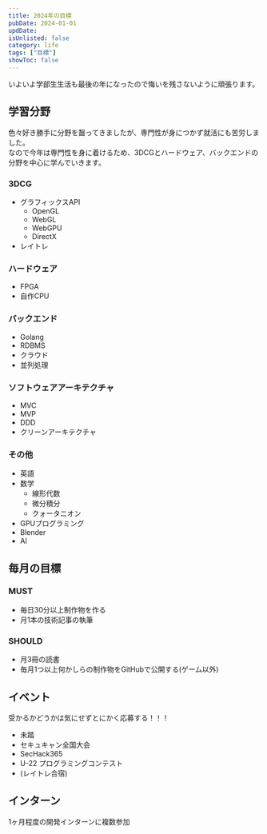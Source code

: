 ```yaml
---
title: 2024年の目標
pubDate: 2024-01-01
updDate: 
isUnlisted: false
category: life
tags: ["目標"]
showToc: false
---
```


いよいよ学部生生活も最後の年になったので悔いを残さないように頑張ります。  

## 学習分野

色々好き勝手に分野を齧ってきましたが、専門性が身につかず就活にも苦労しました。  
なので今年は専門性を身に着けるため、3DCGとハードウェア、バックエンドの分野を中心に学んでいきます。  

### 3DCG

- グラフィックスAPI
  - OpenGL
  - WebGL
  - WebGPU
  - DirectX
- レイトレ

### ハードウェア

- FPGA
- 自作CPU

### バックエンド

- Golang
- RDBMS
- クラウド
- 並列処理

### ソフトウェアアーキテクチャ

- MVC
- MVP
- DDD
- クリーンアーキテクチャ

### その他

- 英語
- 数学
  - 線形代数
  - 微分積分
  - クォータニオン
- GPUプログラミング
- Blender
- AI

## 毎月の目標

### MUST

- 毎日30分以上制作物を作る
- 月1本の技術記事の執筆

### SHOULD

- 月3冊の読書
- 毎月1つ以上何かしらの制作物をGitHubで公開する(ゲーム以外)

## イベント

受かるかどうかは気にせずとにかく応募する！！！  

- 未踏
- セキュキャン全国大会
- SecHack365
- U-22 プログラミングコンテスト
- (レイトレ合宿)

## インターン

1ヶ月程度の開発インターンに複数参加  
